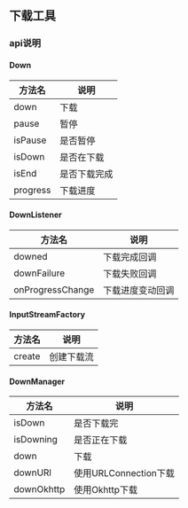 ## 下载工具
### api说明
#### Down 

| 方法名 | 说明 |
| -- | -- |
| down | 下载 |
| pause | 暂停 |
| isPause | 是否暂停 |
| isDown | 是否在下载 |
| isEnd | 是否下载完成 |
| progress | 下载进度 |



#### DownListener

| 方法名 | 说明 |
| -- | -- |
| downed | 下载完成回调 |
| downFailure | 下载失败回调 |
| onProgressChange | 下载进度变动回调 |


#### InputStreamFactory
| 方法名 | 说明 |
| -- | -- |
| create | 创建下载流 |

####  DownManager
| 方法名 | 说明 |
| -- | -- |
| isDown | 是否下载完 |
| isDowning | 是否正在下载 |
| down | 下载 |
| downURl | 使用URLConnection下载 |
| downOkhttp | 使用Okhttp下载 |